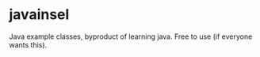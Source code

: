 # javainsel
Java example classes, byproduct of learning java. Free to use (if everyone wants this).
